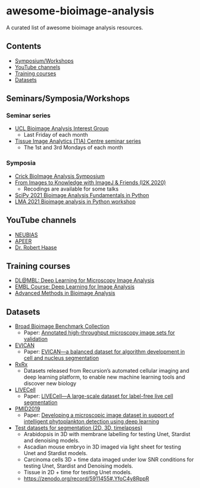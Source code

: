 # awesome-bioimage-analysis

A curated list of awesome bioimage analysis resources.

## Contents
* [Symposium/Workshops](#symposiaworkshops)
* [YouTube channels](#youtube-channels)
* [Training courses](#training-courses)
* [Datasets](#datasets)


## Seminars/Symposia/Workshops

### Seminar series

* [UCL Bioimage Analysis Interest Group](https://www.ucl.ac.uk/lmcb/ucl-bioimage-analysis-interest-group)
  * Last Friday of each month
* [Tissue Image Analytics (TIA) Centre seminar series](https://warwick.ac.uk/fac/cross_fac/tia/seminars/)
  * The 1st and 3rd Mondays of each month

### Symposia

* [Crick BioImage Analysis Symposium](https://www.crick.ac.uk/whats-on/crick-bioimage-analysis-symposium-2021)
* [From Images to Knowledge with ImageJ & Friends (I2K 2020)](https://www.janelia.org/you-janelia/conferences/from-images-to-knowledge-with-imagej-friends/virtual-workshop-program)
  * Recodings are available for some talks
* [SciPy 2021 Bioimage Analysis Fundamentals in Python](https://github.com/sofroniewn/tutorial-scipy2021-bioimage-analysis-fundamentals)
* [LMA 2021 Bioimage analysis in Python workshop](https://github.com/jni/lma-2021-bioimage-analysis-python)


## YouTube channels
* [NEUBIAS](https://www.youtube.com/c/NEUBIAS/featured)
* [APEER](https://www.youtube.com/channel/UCVrG0AsRMb0pPcxzX75SusA/featured)
* [Dr. Robert Haase](https://www.youtube.com/c/haesleinhuepf/featured)


## Training courses
* [DL@MBL: Deep Learning for Microscopy Image Analysis](https://www.mbl.edu/education/courses/deep-learning-for-microscopy-image-analysis/)
* [EMBL Course: Deep Learning for Image Analysis](https://www.embl.org/about/info/course-and-conference-office/events/mac22-01/)
* [Advanced Methods in Bioimage Analysis](https://www.embl.de/training/events/2020/BIA20-01/)



## Datasets
* [Broad Bioimage Benchmark Collection](https://bbbc.broadinstitute.org)
  * Paper: [Annotated high-throughput microscopy image sets for validation](https://pubmed.ncbi.nlm.nih.gov/22743765/)
* [EVICAN](https://edmond.mpdl.mpg.de/imeji/collection/l45s16atmi6Aa4sI?q=)
  * Paper: [EVICAN—a balanced dataset for algorithm development in cell and nucleus segmentation](https://academic.oup.com/bioinformatics/article/36/12/3863/5814923)
* [RxRx](https://www.rxrx.ai)
  * Datasets released from Recursion’s automated cellular imaging and deep learning platform, to enable new machine learning tools and discover new biology
* [LIVECell](https://sartorius-research.github.io/LIVECell/)
  * Paper: [LIVECell—A large-scale dataset for label-free live cell segmentation](https://www.nature.com/articles/s41592-021-01249-6)
* [PMID2019](https://github.com/ouc-ocean-group/PMID2019)
  * Paper: [Developing a microscopic image dataset in support of intelligent phytoplankton detection using deep learning](https://academic.oup.com/icesjms/article/77/4/1427/5572160) 
* [Test datasets for segmentation (2D, 3D, timelapses)]()
  * Arabidopsis in 3D with membrane labelling for testing Unet, Stardist and denoising models.
  * Ascadian mouse embryo in 3D imaged via light sheet for testing Unet and Stardist models.
  * Carcinoma cells 3D + time data imaged under low SNR conditions for testing Unet, Stardist and Denoising models.
  * Tissue in 2D + time for testing Unet models.
  * https://zenodo.org/record/5911455#.YfoC4y8RppR



